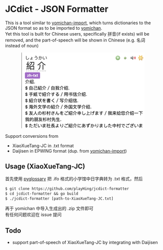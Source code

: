 # JCdict - JSON Formatter

This is a tool similar to [yomichan-import](https://github.com/FooSoft/yomichan), which turns dictionaries to the JSON format so as to be imported to [yomichan](https://github.com/FooSoft/yomichan).\
Yet this tool is built for Chinese users, specifically 拼音(if exists) will be removed, and the part-of-speech will be shown in Chinese (e.g. 名词 instead of noun)

<p align="center">
  <img src="./resource/yomichan1.png" alt="yomichan1" width="400"/>
</p>

Support conversions from 
- XiaoXueTang-JC in .txt format
- Daijisen in EPWING format (dup. from [yomichan-import](https://github.com/FooSoft/yomichan))

## Usage (XiaoXueTang-JC)
首先使用 [pyglossary](https://github.com/ilius/pyglossary) 把 .ifo 格式的小学馆中日字典转为 .txt 格式，然后
``` 
$ git clone https://github.com/playHing/jcdict-formatter
$ cd jcdict-formatter && go build
$ ./jcdict-formatter [path-to-XiaoXueTang-JC.txt]
```
再于 yomichan 中导入生成出的 .zip 文件即可\
有任何问题欢迎在 issue 提问

## Todo
- support part-of-speech of XiaoXueTang-JC by integrating with Daijisen